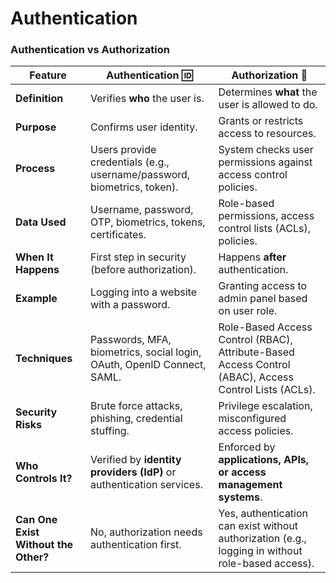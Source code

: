 # Authentication

### Authentication vs Authorization
| Feature            | Authentication 🆔 | Authorization 🔑 |
|-------------------|----------------|----------------|
| **Definition** | Verifies **who** the user is. | Determines **what** the user is allowed to do. |
| **Purpose** | Confirms user identity. | Grants or restricts access to resources. |
| **Process** | Users provide credentials (e.g., username/password, biometrics, token). | System checks user permissions against access control policies. |
| **Data Used** | Username, password, OTP, biometrics, tokens, certificates. | Role-based permissions, access control lists (ACLs), policies. |
| **When It Happens** | First step in security (before authorization). | Happens **after** authentication. |
| **Example** | Logging into a website with a password. | Granting access to admin panel based on user role. |
| **Techniques** | Passwords, MFA, biometrics, social login, OAuth, OpenID Connect, SAML. | Role-Based Access Control (RBAC), Attribute-Based Access Control (ABAC), Access Control Lists (ACLs). |
| **Security Risks** | Brute force attacks, phishing, credential stuffing. | Privilege escalation, misconfigured access policies. |
| **Who Controls It?** | Verified by **identity providers (IdP)** or authentication services. | Enforced by **applications, APIs, or access management systems**. |
| **Can One Exist Without the Other?** | No, authorization needs authentication first. | Yes, authentication can exist without authorization (e.g., logging in without role-based access). |




